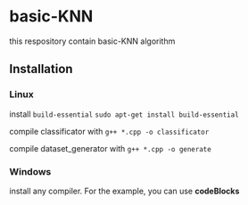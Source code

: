 # basic-KNN
this respository contain basic-KNN algorithm

## Installation

### Linux

install `build-essential`
`sudo apt-get install build-essential`

compile classificator with
`g++ *.cpp -o classificator`

compile dataset_generator with
`g++ *.cpp -o generate `

### Windows

install any compiler. For the example, you can use __codeBlocks__
